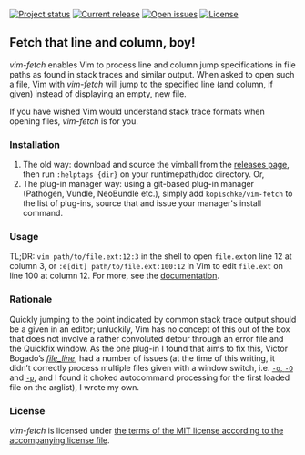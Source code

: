 [![Project status][badge-status]][vimscripts]
[![Current release][badge-release]][releases]
[![Open issues][badge-issues]][issues]
[![License][badge-license]][license]

## Fetch that line and column, boy!

*vim-fetch* enables Vim to process line and column jump specifications in file paths as found in stack traces and similar output. When asked to open such a file, Vim with *vim-fetch* will jump to the specified line (and column, if given) instead of displaying an empty, new file.

If you have wished Vim would understand stack trace formats when opening files, *vim-fetch* is for you.

### Installation

1. The old way: download and source the vimball from the [releases page][releases], then run `:helptags {dir}` on your runtimepath/doc directory. Or,
2. The plug-in manager way: using a git-based plug-in manager (Pathogen, Vundle, NeoBundle etc.), simply add `kopischke/vim-fetch` to the list of plug-ins, source that and issue your manager's install command.

### Usage

TL;DR: `vim path/to/file.ext:12:3` in the shell to open `file.ext`on line 12 at column 3, or `:e[dit] path/to/file.ext:100:12` in Vim to edit `file.ext` on line 100 at column 12. For more, see the [documentation][doc].

### Rationale

Quickly jumping to the point indicated by common stack trace output should be a given in an editor; unluckily, Vim has no concept of this out of the box that does not involve a rather convoluted detour through an error file and the Quickfix window. As the one plug-in I found that aims to fix this, Victor Bogado’s [*file_line*][bogado-plugin], had a number of issues (at the time of this writing, it didn’t correctly process multiple files given with a window switch, i.e. [`-o`, `-O`][bogado-issue-winswitch] and [`-p`][bogado-issue-tabswitch], and I found it choked autocommand processing for the first loaded file on the arglist), I wrote my own.

### License

*vim-fetch* is licensed under [the terms of the MIT license according to the accompanying license file][license].

[badge-status]: http://img.shields.io/badge/status-active-brightgreen.svg?style=flat-square
[badge-release]: http://img.shields.io/github/release/kopischke/vim-fetch.svg?style=flat-square
[badge-issues]: http://img.shields.io/github/issues/kopischke/vim-fetch.svg?style=flat-square
[badge-license]: http://img.shields.io/badge/license-MIT-blue.svg?style=flat-square
[bogado-plugin]: https://github.com/bogado/file-line
[bogado-issue-tabswitch]: https://github.com/bogado/file-line/issues/11
[bogado-issue-winswitch]: https://github.com/bogado/file-line/issues/36
[doc]:      doc/vim-fetch.txt
[issues]: https://github.com/kopischke/vim-fetch/issues
[license]:  LICENSE.md
[releases]: https://github.com/kopischke/vim-fetch/releases
[vimscripts]: http://www.vim.org/scripts/script.php?script_id=4929
